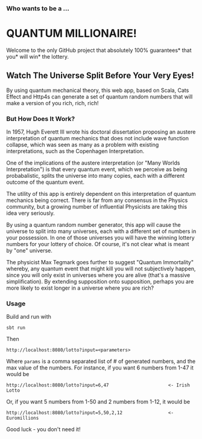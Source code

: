 ### Who wants to be a ...
# QUANTUM MILLIONAIRE!

Welcome to the only GitHub project that absolutely 100% guarantees* that you* will win* the lottery.

## Watch The Universe Split Before Your Very Eyes!

By using quantum mechanical theory, this web app, based on Scala, Cats Effect and Http4s can generate a set of quantum random numbers that will make a version of you rich, rich, rich!

### But How Does It Work?

In 1957, Hugh Everett III wrote his doctoral dissertation proposing an austere interpretation of quantum mechanics that does not include wave function collapse, which was seen as many as a problem with existing interpretations, such as the Copenhagen Interpretation.  

One of the implications of the austere interpretation (or "Many Worlds Interpretation") is that every quantum event, which we perceive as being probabalistic, splits the universe into many copies, each with a different outcome of the quantum event.  

The utility of this app is entirely dependent on this interpretation of quantum mechanics being correct. There is far from any consensus in the Physics community, but a growing number of influential Physicists are taking this idea very seriously.  

By using a quantum random number generator, this app will cause the universe to split into many universes, each with a different set of numbers in your possession. In one of those universes you will have the winning lottery numbers for your lottery of choice. Of course, it's not clear what is meant by "one" universe.  

The physicist Max Tegmark goes further to suggest "Quantum Immortality" whereby, any quantum event that might kill you will not subjectively happen, since you will only exist in universes where you are alive (that's a massive simplification). By extending supposition onto supposition, perhaps you are more likely to exist longer in a universe where you are rich?

### Usage

Build and run with
```
sbt run
```

Then 
```
http://localhost:8080/lotto?input=<parameters>
```

Where `params` is a comma separated list of # of generated numbers, and the max value of the numbers. For instance, if you want 6 numbers from 1-47 it would be

```
http://localhost:8080/lotto?input=6,47                      <- Irish Lotto
```

Or, if you want 5 numbers from 1-50 and 2 numbers from 1-12, it would be 

```
http://localhost:8080/lotto?input=5,50,2,12                 <- Euromillions
```


Good luck - you don't need it!